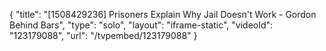 {
    "title": "[1508429236] Prisoners Explain Why Jail Doesn't Work - Gordon Behind Bars",
    "type": "solo",
    "layout": "iframe-static",
    "videoId": "123179088",
    "url": "\/tvpembed\/123179088"
}